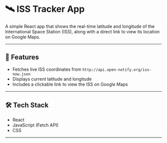 # 🛰️ ISS Tracker App

A simple React app that shows the real-time latitude and longitude of the International Space Station (ISS), along with a direct link to view its location on Google Maps.

---

## 🚀 Features

- Fetches live ISS coordinates from `http://api.open-notify.org/iss-now.json`
- Displays current latitude and longitude
- Includes a clickable link to view the ISS on Google Maps

---

## 🛠 Tech Stack

- React
- JavaScript (Fetch API)
- CSS

---
